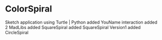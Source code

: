 # ColorSpiral

Sketch application using Turtle | Python
added YouName interaction
added 2 MadLibs
added SquareSpiral
added SquareSpiral Version1
added CircleSpiral
